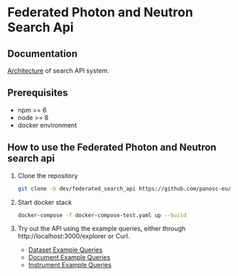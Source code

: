 # Federated Photon and Neutron Search Api

## Documentation

[Architecture](https://confluence.panosc.eu/display/wp3/Search+aggregation) of search API system.


## Prerequisites

- npm >= 6
- node >= 8
- docker environment

## How to use the Federated Photon and Neutron search api

1. Clone the repository

   ```bash
   git clone -b dev/federated_search_api https://github.com/panosc-eu/search-api.git
   ```

2. Start docker stack

   ```bash
   docker-compose -f docker-compose-test.yaml up --build
   ```

3. Try out the API using the example queries, either through http://localhost:3000/explorer or Curl.

   - [Dataset Example Queries](./doc/dataset-example-queries.md)
   - [Document Example Queries](./doc/document-example-queries.md)
   - [Instrument Example Queries](./doc/instrument-example-queries.md)


